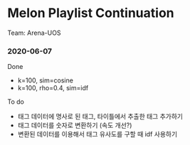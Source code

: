 # Melon Playlist Continuation
Team: Arena-UOS

### 2020-06-07

Done
- k=100, sim=cosine
- k=100, rho=0.4, sim=idf

To do
- 태그 데이터에 명사로 된 태그, 타이틀에서 추출한 태그 추가하기
- 태그 데이터를 숫자로 변환하기 (속도 개선?)
- 변환된 데이터를 이용해서 태그 유사도를 구할 때 idf 사용하기